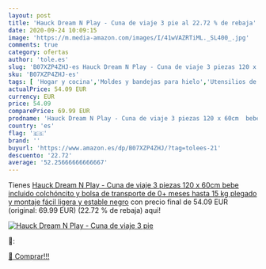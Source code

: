 ```yaml
---
layout: post
title: 'Hauck Dream N Play - Cuna de viaje 3 pie al 22.72 % de rebaja'
date: 2020-09-24 10:09:15
image: 'https://m.media-amazon.com/images/I/41wVAZRTiML._SL400_.jpg'
comments: true
category: ofertas
author: 'tole.es'
slug: 'B07XZP4ZHJ-es Hauck Dream N Play - Cuna de viaje 3 piezas 120 x 60cm...'
sku: 'B07XZP4ZHJ-es'
tags: [ 'Hogar y cocina','Moldes y bandejas para hielo','Utensilios de bar','Utensilios de cocina','bebe','hauck', ]
actualPrice: 54.09 EUR
currency: EUR
price: 54.09
comparePrice: 69.99 EUR
prodname: 'Hauck Dream N Play - Cuna de viaje 3 piezas 120 x 60cm  bebe  incluido colchóncito y bolsa de transporte  de 0+ meses hasta 15 kg  plegado y montaje fácil  ligera y estable  negro'
country: 'es'
flag: '🇪🇸'
brand: ''
buyurl: 'https://www.amazon.es/dp/B07XZP4ZHJ/?tag=tolees-21'
descuento: '22.72'
average: '52.25666666666667'
---
```


Tienes [Hauck Dream N Play - Cuna de viaje 3 piezas 120 x 60cm  bebe  incluido colchóncito y bolsa de transporte  de 0+ meses hasta 15 kg  plegado y montaje fácil  ligera y estable  negro](https://www.amazon.es/dp/B07XZP4ZHJ/?tag=tolees-21) con precio final de  54.09 EUR (original: 69.99 EUR) (22.72 %  de rebaja) aqui!

[![Hauck Dream N Play - Cuna de viaje 3 pie](https://m.media-amazon.com/images/I/41wVAZRTiML._SL400_.jpg)](https://www.amazon.es/dp/B07XZP4ZHJ/?tag=tolees-21)

🔎:


[🛒 Comprar!!!](https://www.amazon.es/dp/B07XZP4ZHJ/?tag=tolees-21)
